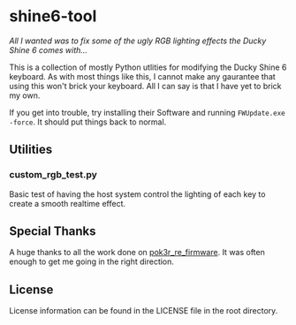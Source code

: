 # shine6-tool
_All I wanted was to fix some of the ugly RGB lighting effects the Ducky Shine 6 comes with..._


This is a collection of mostly Python utlities for modifying the Ducky Shine 6 keyboard.
As with most things like this, I cannot make any gaurantee that using this won't brick your keyboard. All I can say is that I have yet to brick my own.

If you get into trouble, try installing their Software and running `FWUpdate.exe -force`. It should put things back to normal.

## Utilities
### custom_rgb_test.py
Basic test of having the host system control the lighting of each key to create a smooth realtime effect.

## Special Thanks
A huge thanks to all the work done on [pok3r_re_firmware](https://github.com/pok3r-custom/pok3r_re_firmware). It was often enough to get me going in the right direction.

## License
License information can be found in the LICENSE file in the root directory.
